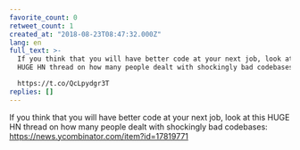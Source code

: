 ```yaml
---
favorite_count: 0
retweet_count: 1
created_at: "2018-08-23T08:47:32.000Z"
lang: en
full_text: >-
  If you think that you will have better code at your next job, look at this
  HUGE HN thread on how many people dealt with shockingly bad codebases:

  https://t.co/QcLpydgr3T
replies: []
---
```


If you think that you will have better code at your next job, look at this HUGE
HN thread on how many people dealt with shockingly bad codebases:
<https://news.ycombinator.com/item?id=17819771>
